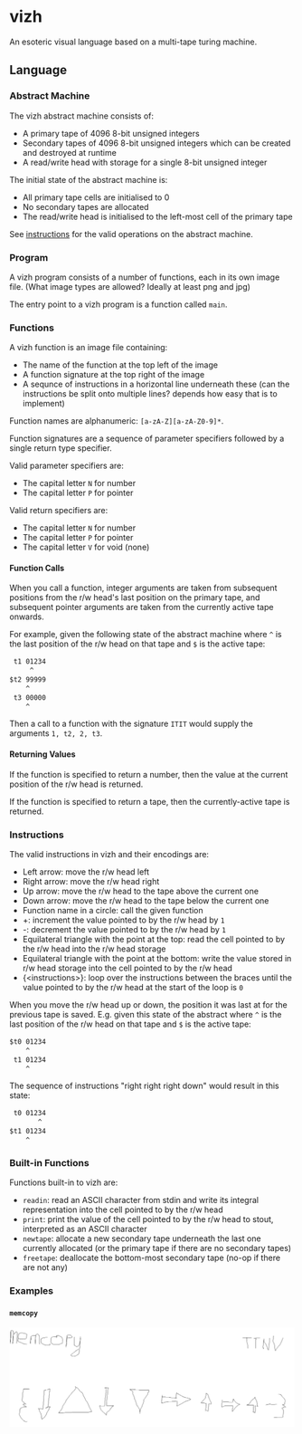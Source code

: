 # vizh

An esoteric visual language based on a multi-tape turing machine.

## Language

### Abstract Machine

The vizh abstract machine consists of:

- A primary tape of 4096 8-bit unsigned integers
- Secondary tapes of 4096 8-bit unsigned integers which can be created and destroyed at runtime
- A read/write head with storage for a single 8-bit unsigned integer

The initial state of the abstract machine is:

- All primary tape cells are initialised to 0
- No secondary tapes are allocated
- The read/write head is initialised to the left-most cell of the primary tape

See [instructions](#instructions) for the valid operations on the abstract machine.

### Program

A vizh program consists of a number of functions, each in its own image file. (What image types are allowed? Ideally at least png and jpg)

The entry point to a vizh program is a function called `main`.

### Functions

A vizh function is an image file containing:

- The name of the function at the top left of the image
- A function signature at the top right of the image
- A sequnce of instructions in a horizontal line underneath these (can the instructions be split onto multiple lines? depends how easy that is to implement)

Function names are alphanumeric: `[a-zA-Z][a-zA-Z0-9]*`.

Function signatures are a sequence of parameter specifiers followed by a single return type specifier.

Valid parameter specifiers are:

- The capital letter `N` for number
- The capital letter `P` for pointer

Valid return specifiers are:

- The capital letter `N` for number
- The capital letter `P` for pointer
- The capital letter `V` for void (none)

#### Function Calls

When you call a function, integer arguments are taken from subsequent positions from the r/w head's last position on the primary tape, and subsequent pointer arguments are taken from the currently active tape onwards.

For example, given the following state of the abstract machine where `^` is the last position of the r/w head on that tape and `$` is the active tape:

```
 t1 01234
     ^
$t2 99999
    ^
 t3 00000
    ^
```

Then a call to a function with the signature `ITIT` would supply the arguments `1, t2, 2, t3`.

#### Returning Values

If the function is specified to return a number, then the value at the current position of the r/w head is returned.

If the function is specified to return a tape, then the currently-active tape is returned.

### Instructions

The valid instructions in vizh and their encodings are:

- Left arrow: move the r/w head left
- Right arrow: move the r/w head right
- Up arrow: move the r/w head to the tape above the current one
- Down arrow: move the r/w head to the tape below the current one
- Function name in a circle: call the given function
- +: increment the value pointed to by the r/w head by `1`
- -: decrement the value pointed to by the r/w head by `1`
- Equilateral triangle with the point at the top: read the cell pointed to by the r/w head into the r/w head storage
- Equilateral triangle with the point at the bottom: write the value stored in r/w head storage into the cell pointed to by the r/w head
- {&lt;instructions&gt;}: loop over the instructions between the braces until the value pointed to by the r/w head at the start of the loop is `0` 

When you move the r/w head up or down, the position it was last at for the previous tape is saved. E.g. given this state of the abstract where `^` is the last position of the r/w head on that tape and `$` is the active tape:

```
$t0 01234
    ^  
 t1 01234
    ^
```

The sequence of instructions "right right right down" would result in this state:

```
 t0 01234
       ^  
$t1 01234
    ^
```

### Built-in Functions

Functions built-in to vizh are:

- `readin`: read an ASCII character from stdin and write its integral representation into the cell pointed to by the r/w head
- `print`: print the value of the cell pointed to by the r/w head to stout, interpreted as an ASCII character
- `newtape`: allocate a new secondary tape underneath the last one currently allocated (or the primary tape if there are no secondary tapes)
- `freetape`: deallocate the bottom-most secondary tape (no-op if there are not any)

### Examples

#### `memcopy`

![Implementation of memcpy in vizh](samples/memcopy.png)
